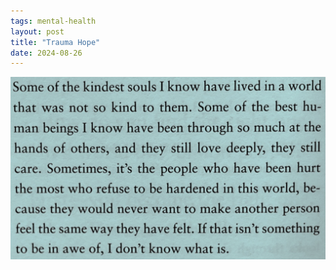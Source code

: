 ```yaml
---
tags: mental-health
layout: post
title: "Trauma Hope"
date: 2024-08-26
---
```




![trauma1.png](https://raw.githubusercontent.com/muneer78/muneer78.github.io/master/images/trauma1.png)
        